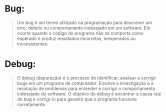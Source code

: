# Bug:

> Um bug é um termo utilizado na programação para descrever um erro, defeito ou comportamento indesejado em um software. Ele ocorre quando o código do programa não se comporta como esperado e produz resultados incorretos, inesperados ou inconsistentes.

# Debug:

> O debug (depuração) é o processo de identificar, analisar e corrigir bugs em um programa de computador. Envolve a investigação e a resolução de problemas para entender e corrigir o comportamento indesejado do software. O objetivo do debug é encontrar a causa raiz do bug e corrigi-lo para garantir que o programa funcione corretamente.
